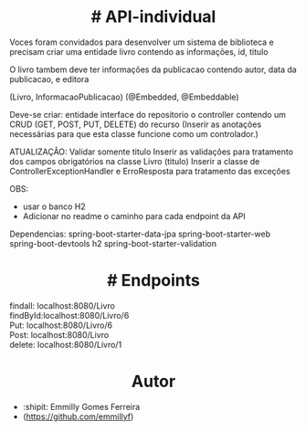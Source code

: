 <h1 align="center"># API-individual</h1>
<p>Voces foram convidados para desenvolver um sistema de biblioteca e precisam criar uma entidade livro contendo as informações, id, titulo

O livro tambem deve ter informações da publicacao contendo autor, data da publicacao, e editora

(Livro, InformacaoPublicacao) (@Embedded, @Embeddable)

Deve-se criar:
entidade
interface do repositorio
o controller contendo um CRUD (GET, POST, PUT, DELETE) do recurso (Inserir as anotações necessárias para que esta classe funcione como um controlador.)

ATUALIZAÇÂO: Validar somente titulo
Inserir as validações para tratamento dos campos obrigatórios na classe Livro (titulo) 
Inserir a classe de ControllerExceptionHandler e ErroResposta para tratamento das exceções

OBS:
- usar o banco H2
- Adicionar no readme o caminho para cada endpoint da API

Dependencias:
spring-boot-starter-data-jpa
spring-boot-starter-web
spring-boot-devtools
h2
spring-boot-starter-validation</p>

<h1 align="center"># Endpoints</h1> 
<p>
  findall: localhost:8080/Livro <br>
  findById:localhost:8080/Livro/6 <br>
  Put: localhost:8080/Livro/6 <br>
  Post: localhost:8080/Livro <br>
  delete: localhost:8080/Livro/1 <br>
</p>
    
 <h1 align="center"> Autor </h1>

-  :shipit: Emmilly Gomes Ferreira
-  (https://github.com/emmillyf)

<div align="center">
